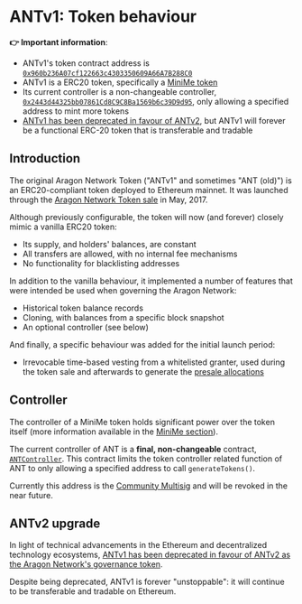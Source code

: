 # ANTv1: Token behaviour

**👉 Important information**:

- ANTv1's token contract address is [`0x960b236A07cf122663c4303350609A66A7B288C0`](https://etherscan.io/token/0x960b236A07cf122663c4303350609A66A7B288C0)
- ANTv1 is a ERC20 token, specifically a [MiniMe token](../developers/minime.md)
- Its current controller is a non-changeable controller, [`0x2443d44325bb07861Cd8C9C8Ba1569b6c39D9d95`](https://etherscan.io/address/0x2443d44325bb07861Cd8C9C8Ba1569b6c39D9d95), only allowing a specified address to mint more tokens
- [ANTv1 has been deprecated in favour of ANTv2](upgrade.md), but ANTv1 will forever be a functional ERC-20 token that is transferable and tradable

## Introduction

The original Aragon Network Token ("ANTv1" and sometimes "ANT (old)") is an ERC20-compliant token deployed to Ethereum mainnet. It was launched through the [Aragon Network Token sale](https://aragon.org/blog/announcing-the-aragon-network-token-sale-fe83fe36902c) in May, 2017.

Although previously configurable, the token will now (and forever) closely mimic a vanilla ERC20 token:

- Its supply, and holders' balances, are constant
- All transfers are allowed, with no internal fee mechanisms
- No functionality for blacklisting addresses

In addition to the vanilla behaviour, it implemented a number of features that were intended be used when governing the Aragon Network:

- Historical token balance records
- Cloning, with balances from a specific block snapshot
- An optional controller (see below)

And finally, a specific behaviour was added for the initial launch period:

- Irrevocable time-based vesting from a whitelisted granter, used during the token sale and afterwards to generate the [presale allocations](https://aragon.org/blog/pre-sale-transparency-report-333e310304c)

## Controller

The controller of a MiniMe token holds significant power over the token itself (more information available in the [MiniMe section](minime.md#optional-token-controller)).

The current controller of ANT is a **final, non-changeable** contract, [`ANTController`](https://etherscan.io/address/0x2443d44325bb07861Cd8C9C8Ba1569b6c39D9d95#code). This contract limits the token controller related function of ANT to only allowing a specified address to call `generateTokens()`.

Currently this address is the [Community Multisig](../developers/deployments.md#community-multisig) and will be revoked in the near future.

## ANTv2 upgrade

In light of technical advancements in the Ethereum and decentralized technology ecosystems, [ANTv1 has been deprecated in favour of ANTv2 as the Aragon Network's governance token](upgrade.md).

Despite being deprecated, ANTv1 is forever "unstoppable": it will continue to be transferable and tradable on Ethereum.
